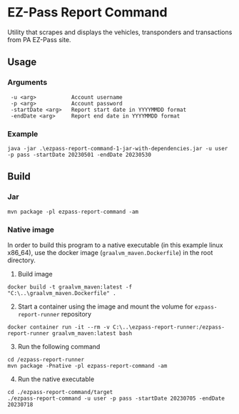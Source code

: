 # EZ-Pass Report Command

Utility that scrapes and displays the vehicles, transponders and transactions from PA EZ-Pass site.

## Usage

### Arguments

```text
 -u <arg>           Account username
 -p <arg>           Account password
 -startDate <arg>   Report start date in YYYYMMDD format
 -endDate <arg>     Report end date in YYYYMMDD format
```

### Example

``` shell
java -jar .\ezpass-report-command-1-jar-with-dependencies.jar -u user -p pass -startDate 20230501 -endDate 20230530
```

## Build

### Jar

```shell
mvn package -pl ezpass-report-command -am
```

### Native image

In order to build this program to a native executable (in this example linux x86_64), use the docker image (`graalvm_maven.Dockerfile`) in the root
directory. 

1. Build image

```shell
docker build -t graalvm_maven:latest -f "C:\..\graalvm_maven.Dockerfile" .
```

2. Start a container using the image and mount the volume for `ezpass-report-runner` repository

```shell
docker container run -it --rm -v C:\..\ezpass-report-runner:/ezpass-report-runner graalvm_maven:latest bash
```

3. Run the following command

```shell
cd /ezpass-report-runner
mvn package -Pnative -pl ezpass-report-command -am
```

4. Run the native executable

```shell
cd ./ezpass-report-command/target
./ezpass-report-command -u user -p pass -startDate 20230705 -endDate 20230718
```
